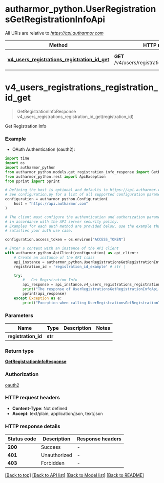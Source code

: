 # autharmor_python.UserRegistrationsGetRegistrationInfoApi

All URIs are relative to *https://api.autharmor.com*

Method | HTTP request | Description
------------- | ------------- | -------------
[**v4_users_registrations_registration_id_get**](UserRegistrationsGetRegistrationInfoApi.md#v4_users_registrations_registration_id_get) | **GET** /v4/users/registrations/{registration_Id} |   Get Registration Info


# **v4_users_registrations_registration_id_get**
> GetRegistrationInfoResponse v4_users_registrations_registration_id_get(registration_id)

  Get Registration Info

### Example

* OAuth Authentication (oauth2):
```python
import time
import os
import autharmor_python
from autharmor_python.models.get_registration_info_response import GetRegistrationInfoResponse
from autharmor_python.rest import ApiException
from pprint import pprint

# Defining the host is optional and defaults to https://api.autharmor.com
# See configuration.py for a list of all supported configuration parameters.
configuration = autharmor_python.Configuration(
    host = "https://api.autharmor.com"
)

# The client must configure the authentication and authorization parameters
# in accordance with the API server security policy.
# Examples for each auth method are provided below, use the example that
# satisfies your auth use case.

configuration.access_token = os.environ["ACCESS_TOKEN"]

# Enter a context with an instance of the API client
with autharmor_python.ApiClient(configuration) as api_client:
    # Create an instance of the API class
    api_instance = autharmor_python.UserRegistrationsGetRegistrationInfoApi(api_client)
    registration_id = 'registration_id_example' # str | 

    try:
        #   Get Registration Info
        api_response = api_instance.v4_users_registrations_registration_id_get(registration_id)
        print("The response of UserRegistrationsGetRegistrationInfoApi->v4_users_registrations_registration_id_get:\n")
        pprint(api_response)
    except Exception as e:
        print("Exception when calling UserRegistrationsGetRegistrationInfoApi->v4_users_registrations_registration_id_get: %s\n" % e)
```



### Parameters

Name | Type | Description  | Notes
------------- | ------------- | ------------- | -------------
 **registration_id** | **str**|  | 

### Return type

[**GetRegistrationInfoResponse**](GetRegistrationInfoResponse.md)

### Authorization

[oauth2](../README.md#oauth2)

### HTTP request headers

 - **Content-Type**: Not defined
 - **Accept**: text/plain, application/json, text/json

### HTTP response details
| Status code | Description | Response headers |
|-------------|-------------|------------------|
**200** | Success |  -  |
**401** | Unauthorized |  -  |
**403** | Forbidden |  -  |

[[Back to top]](#) [[Back to API list]](../README.md#documentation-for-api-endpoints) [[Back to Model list]](../README.md#documentation-for-models) [[Back to README]](../README.md)

